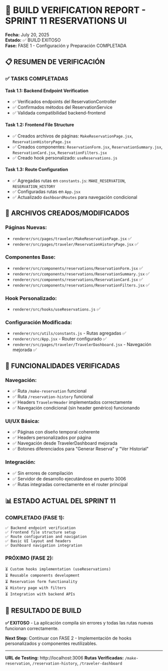 # 🚀 BUILD VERIFICATION REPORT - SPRINT 11 RESERVATIONS UI

**Fecha:** July 20, 2025  
**Estado:** ✅ BUILD EXITOSO  
**Fase:** FASE 1 - Configuración y Preparación COMPLETADA

## 📋 RESUMEN DE VERIFICACIÓN

### ✅ TASKS COMPLETADAS

#### **Task 1.1: Backend Endpoint Verification**
- ✅ Verificados endpoints del ReservationController
- ✅ Confirmados métodos del ReservationService
- ✅ Validada compatibilidad backend-frontend

#### **Task 1.2: Frontend File Structure**
- ✅ Creados archivos de páginas: `MakeReservationPage.jsx`, `ReservationHistoryPage.jsx`
- ✅ Creados componentes: `ReservationForm.jsx`, `ReservationSummary.jsx`, `ReservationCard.jsx`, `ReservationFilters.jsx`
- ✅ Creado hook personalizado: `useReservations.js`

#### **Task 1.3: Route Configuration**
- ✅ Agregadas rutas en `constants.js`: `MAKE_RESERVATION`, `RESERVATION_HISTORY`
- ✅ Configuradas rutas en `App.jsx`
- ✅ Actualizado `dashboardRoutes` para navegación condicional

## 🔧 ARCHIVOS CREADOS/MODIFICADOS

### **Páginas Nuevas:**
- `renderer/src/pages/traveler/MakeReservationPage.jsx` ✅
- `renderer/src/pages/traveler/ReservationHistoryPage.jsx` ✅

### **Componentes Base:**
- `renderer/src/components/reservations/ReservationForm.jsx` ✅
- `renderer/src/components/reservations/ReservationSummary.jsx` ✅
- `renderer/src/components/reservations/ReservationCard.jsx` ✅
- `renderer/src/components/reservations/ReservationFilters.jsx` ✅

### **Hook Personalizado:**
- `renderer/src/hooks/useReservations.js` ✅

### **Configuración Modificada:**
- `renderer/src/utils/constants.js` - Rutas agregadas ✅
- `renderer/src/App.jsx` - Router configurado ✅
- `renderer/src/pages/traveler/TravelerDashboard.jsx` - Navegación mejorada ✅

## 🎯 FUNCIONALIDADES VERIFICADAS

### **Navegación:**
- ✅ Ruta `/make-reservation` funcional
- ✅ Ruta `/reservation-history` funcional
- ✅ Headers `TravelerHeader` implementados correctamente
- ✅ Navegación condicional (sin header genérico) funcionando

### **UI/UX Básica:**
- ✅ Páginas con diseño temporal coherente
- ✅ Headers personalizados por página
- ✅ Navegación desde TravelerDashboard mejorada
- ✅ Botones diferenciados para "Generar Reserva" y "Ver Historial"

### **Integración:**
- ✅ Sin errores de compilación
- ✅ Servidor de desarrollo ejecutándose en puerto 3006
- ✅ Rutas integradas correctamente en el router principal

## 📊 ESTADO ACTUAL DEL SPRINT 11

### **COMPLETADO (FASE 1):**
```
✅ Backend endpoint verification
✅ Frontend file structure setup  
✅ Route configuration and navigation
✅ Basic UI layout and headers
✅ Dashboard navigation integration
```

### **PRÓXIMO (FASE 2):**
```
⏳ Custom hooks implementation (useReservations)
⏳ Reusable components development
⏳ Reservation form functionality
⏳ History page with filters
⏳ Integration with backend APIs
```

## 🎉 RESULTADO DE BUILD

**✅ EXITOSO** - La aplicación compila sin errores y todas las rutas nuevas funcionan correctamente.

**Next Step:** Continuar con FASE 2 - Implementación de hooks personalizados y componentes reutilizables.

---
**URL de Testing:** http://localhost:3006
**Rutas Verificadas:** `/make-reservation`, `/reservation-history`, `/traveler-dashboard`
